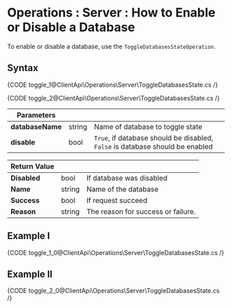 ﻿# Operations : Server : How to Enable or Disable a Database

To enable or disable a database, use the `ToggleDatabasesStateOperation`.

## Syntax

{CODE toggle_1@ClientApi\Operations\Server\ToggleDatabasesState.cs /}

{CODE toggle_2@ClientApi\Operations\Server\ToggleDatabasesState.cs /}

| Parameters | | |
| ------------- | ------------- | ----- |
| **databaseName** | string | Name of database to toggle state |
| **disable** | bool | `True`, if database should be disabled, `False` is database should be enabled |

| Return Value | | |
| ------------- | -- | ----- |
| **Disabled** | bool | If database was disabled |
| **Name** | string | Name of the database |
| **Success** | bool | If request succeed |
| **Reason** | string | The reason for success or failure. |

## Example I

{CODE toggle_1_0@ClientApi\Operations\Server\ToggleDatabasesState.cs /}

## Example II

{CODE toggle_2_0@ClientApi\Operations\Server\ToggleDatabasesState.cs /}

